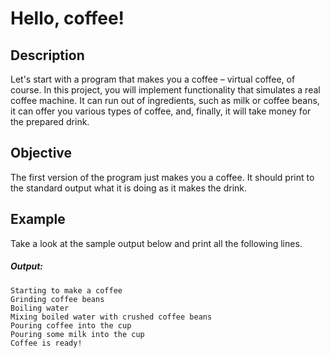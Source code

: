 #  Hello, coffee!
## Description
Let's start with a program that makes you a coffee – virtual coffee, of course. In this project, you will implement functionality that simulates a real coffee machine. It can run out of ingredients, such as milk or coffee beans, it can offer you various types of coffee, and, finally, it will take money for the prepared drink.

## Objective
The first version of the program just makes you a coffee. It should print to the standard output what it is doing as it makes the drink.

## Example
Take a look at the sample output below and print all the following lines.

##### Output:
```
Starting to make a coffee
Grinding coffee beans
Boiling water
Mixing boiled water with crushed coffee beans
Pouring coffee into the cup
Pouring some milk into the cup
Coffee is ready!
```
